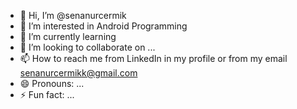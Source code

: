 - 👋 Hi, I’m @senanurcermik
- 👀 I’m interested in Android Programming 
- 🌱 I’m currently learning 
- 💞️ I’m looking to collaborate on ...
- 📫 How to reach me from LinkedIn in my profile or from my email senanurcermikk@gmail.com
- 😄 Pronouns: ...
- ⚡ Fun fact: ...

<!---
senanurcermik/senanurcermik is a ✨ special ✨ repository because its `README.md` (this file) appears on your GitHub profile.
You can click the Preview link to take a look at your changes.
--->
